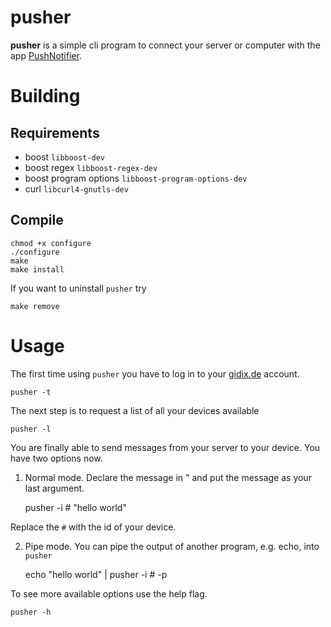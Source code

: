 # pusher
**pusher** is a simple cli program to connect your server or computer with the app [PushNotifier](http://www.pushnotifier.de/). 


# Building
## Requirements

* boost `libboost-dev`
* boost regex `libboost-regex-dev`
* boost program options `libboost-program-options-dev`
* curl `libcurl4-gnutls-dev`

## Compile

    chmod +x configure
    ./configure
    make
    make install

If you want to uninstall `pusher` try

    make remove


# Usage

The first time using `pusher` you have to log in to your [gidix.de](http://www.gidix.de/) account.

    pusher -t


The next step is to request a list of all your devices available

    pusher -l


You are finally able to send messages from your server to your device. You have two options now.

1) Normal mode.
Declare the message in " and put the message as your last argument.

    pusher -i # "hello world"

Replace the `#` with the id of your device.    


2) Pipe mode.
You can pipe the output of another program, e.g. echo, into `pusher`

    echo "hello world" | pusher -i # -p


To see more available options use the help flag.

    pusher -h
